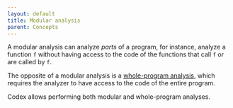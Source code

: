 ```yaml
---
layout: default
title: Modular analysis
parent: Concepts
---
```


A modular analysis can analyze *parts* of a program, for instance,
analyze a function `f` without having access to the code of the
functions that call `f` or are called by `f`.

The opposite of a modular analysis is a [whole-program
analysis](/docs/concepts/whole_program_analysis.html), which requires the
analyzer to have access to the code of the entire program.

Codex allows performing both modular and whole-program analyses.
